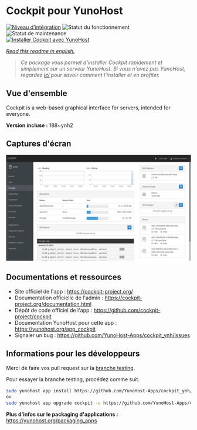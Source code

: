 <!--
N.B.: This README was automatically generated by https://github.com/YunoHost/apps/tree/master/tools/README-generator
It shall NOT be edited by hand.
-->

# Cockpit pour YunoHost

[![Niveau d'intégration](https://dash.yunohost.org/integration/cockpit.svg)](https://dash.yunohost.org/appci/app/cockpit) ![Statut du fonctionnement](https://ci-apps.yunohost.org/ci/badges/cockpit.status.svg) ![Statut de maintenance](https://ci-apps.yunohost.org/ci/badges/cockpit.maintain.svg)  
[![Installer Cockpit avec YunoHost](https://install-app.yunohost.org/install-with-yunohost.svg)](https://install-app.yunohost.org/?app=cockpit)

*[Read this readme in english.](./README.md)*

> *Ce package vous permet d'installer Cockpit rapidement et simplement sur un serveur YunoHost.
Si vous n'avez pas YunoHost, regardez [ici](https://yunohost.org/#/install) pour savoir comment l'installer et en profiter.*

## Vue d'ensemble

Cockpit is a web-based graphical interface for servers, intended for everyone.



**Version incluse :** 188~ynh2


## Captures d'écran

![Capture d'écran de Cockpit](./doc/screenshots/screenshot-storage.png)

## Documentations et ressources

* Site officiel de l'app : <https://cockpit-project.org/>
* Documentation officielle de l'admin : <https://cockpit-project.org/documentation.html>
* Dépôt de code officiel de l'app : <https://github.com/cockpit-project/cockpit>
* Documentation YunoHost pour cette app : <https://yunohost.org/app_cockpit>
* Signaler un bug : <https://github.com/YunoHost-Apps/cockpit_ynh/issues>

## Informations pour les développeurs

Merci de faire vos pull request sur la [branche testing](https://github.com/YunoHost-Apps/cockpit_ynh/tree/testing).

Pour essayer la branche testing, procédez comme suit.

``` bash
sudo yunohost app install https://github.com/YunoHost-Apps/cockpit_ynh/tree/testing --debug
ou
sudo yunohost app upgrade cockpit -u https://github.com/YunoHost-Apps/cockpit_ynh/tree/testing --debug
```

**Plus d'infos sur le packaging d'applications :** <https://yunohost.org/packaging_apps>
